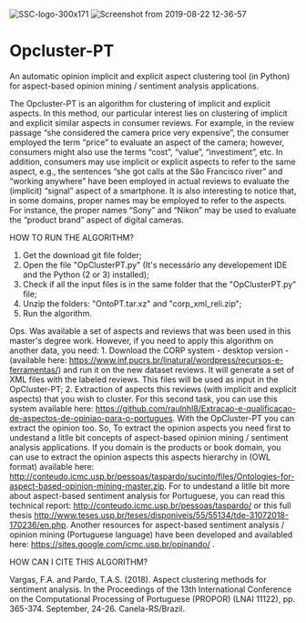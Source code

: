 ![SSC-logo-300x171](https://user-images.githubusercontent.com/19657817/63529693-77e6b100-c4db-11e9-9385-7d9b109427a2.png) ![Screenshot from 2019-08-22 12-36-57](https://user-images.githubusercontent.com/19657817/63529275-ccd5f780-c4da-11e9-9d2c-dce592d855e7.png) 

# Opcluster-PT
 An automatic opinion implicit and explicit aspect clustering tool (in Python) for aspect-based opinion mining / sentiment analysis applications. 

The Opcluster-PT is an algorithm for clustering of implicit and explicit aspects. In this method, our particular interest lies on clustering of implicit and explicit similar aspects in consumer reviews. For example, in the review passage “she considered the camera price very expensive”, the consumer employed the term “price” to evaluate an aspect of the camera; however, consumers might also use the terms “cost”, “value”, “investiment”, etc. In addition, consumers may use implicit or explicit aspects to refer to the same aspect, e.g., the sentences “she got calls at the São Francisco river” and “working anywhere” have been employed in actual reviews to evaluate the (implicit) “signal” aspect of a smartphone. It is also interesting to notice that, in some domains, proper names may be employed to refer to the aspects. For instance, the proper names “Sony” and “Nikon” may be used to evaluate the “product brand” aspect of digital cameras.

HOW TO RUN THE ALGORITHM?

1. Get the download git file folder;
2. Open the file "OpClusterPT.py" (It's necessário any developement IDE and the Python (2 or 3)  installed);
3. Check if all the input files is in the same folder that the "OpClusterPT.py" file;
4. Unzip the folders: "OntoPT.tar.xz" and "corp_xml_reli.zip";
4. Run the algorithm.

Ops. Was available a set of aspects and reviews that was been used in this master's degree work. However, if you need to apply this algorithm on another data, you need: 1. Download the CORP system - desktop version - (available here: https://www.inf.pucrs.br/linatural/wordpress/recursos-e-ferramentas/) and run it on the new dataset reviews. It will generate a set of XML files with the labeled reviews. This files will be used as input in the OpCluster-PT; 2. Extraction of aspects this reviews (with implicit and explicit aspects) that you wish to cluster. For this second task, you can use this system available here: https://github.com/raulnhl8/Extracao-e-qualificacao-de-aspectos-de-opiniao-para-o-portugues. With the OpCluster-PT you can extract the opinion too. So, To extract the opinion aspects you need first to undestand a litlle bit concepts of aspect-based opinion mining / sentiment analysis applications. If you domain is the products or book domain, you can use to extract the opinion aspects this aspects hierarchy in (OWL format) available here: http://conteudo.icmc.usp.br/pessoas/taspardo/sucinto/files/Ontologies-for-aspect-based-opinion-mining-master.zip. For to undestand a litlle bit more about aspect-based sentiment analysis for Portuguese, you can read this technical report: http://conteudo.icmc.usp.br/pessoas/taspardo/ or this full thesis http://www.teses.usp.br/teses/disponiveis/55/55134/tde-31072018-170236/en.php. Another resources for aspect-based sentiment analysis / opinion mining (Portuguese language) have been developed and availabled here: https://sites.google.com/icmc.usp.br/opinando/ .



HOW CAN I CITE THIS ALGORITHM?

Vargas, F.A. and Pardo, T.A.S. (2018). Aspect clustering methods for sentiment analysis. In the Proceedings of the 13th International Conference on the Computational Processing of Portuguese (PROPOR) (LNAI 11122), pp. 365-374. September, 24-26. Canela-RS/Brazil. 



